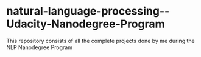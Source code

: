 # natural-language-processing--Udacity-Nanodegree-Program
This repository consists of all the complete projects done by me during the NLP Nanodegree Program
